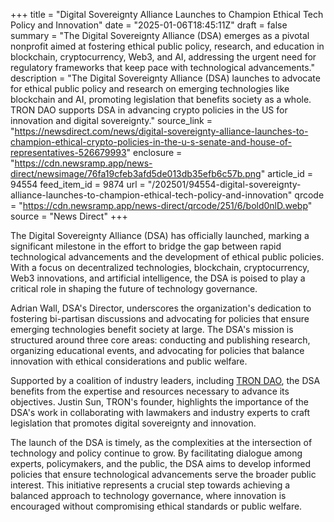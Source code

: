 +++
title = "Digital Sovereignty Alliance Launches to Champion Ethical Tech Policy and Innovation"
date = "2025-01-06T18:45:11Z"
draft = false
summary = "The Digital Sovereignty Alliance (DSA) emerges as a pivotal nonprofit aimed at fostering ethical public policy, research, and education in blockchain, cryptocurrency, Web3, and AI, addressing the urgent need for regulatory frameworks that keep pace with technological advancements."
description = "The Digital Sovereignty Alliance (DSA) launches to advocate for ethical public policy and research on emerging technologies like blockchain and AI, promoting legislation that benefits society as a whole. TRON DAO supports DSA in advancing crypto policies in the US for innovation and digital sovereignty."
source_link = "https://newsdirect.com/news/digital-sovereignty-alliance-launches-to-champion-ethical-crypto-policies-in-the-u-s-senate-and-house-of-representatives-526679993"
enclosure = "https://cdn.newsramp.app/news-direct/newsimage/76fa19cfeb3afd5de013db35efb6c57b.png"
article_id = 94554
feed_item_id = 9874
url = "/202501/94554-digital-sovereignty-alliance-launches-to-champion-ethical-tech-policy-and-innovation"
qrcode = "https://cdn.newsramp.app/news-direct/qrcode/251/6/bold0nlD.webp"
source = "News Direct"
+++

<p>The Digital Sovereignty Alliance (DSA) has officially launched, marking a significant milestone in the effort to bridge the gap between rapid technological advancements and the development of ethical public policies. With a focus on decentralized technologies, blockchain, cryptocurrency, Web3 innovations, and artificial intelligence, the DSA is poised to play a critical role in shaping the future of technology governance.</p><p>Adrian Wall, DSA's Director, underscores the organization's dedication to fostering bi-partisan discussions and advocating for policies that ensure emerging technologies benefit society at large. The DSA's mission is structured around three core areas: conducting and publishing research, organizing educational events, and advocating for policies that balance innovation with ethical considerations and public welfare.</p><p>Supported by a coalition of industry leaders, including <a href="https://tron.network" rel="nofollow" target="_blank">TRON DAO</a>, the DSA benefits from the expertise and resources necessary to advance its objectives. Justin Sun, TRON's founder, highlights the importance of the DSA's work in collaborating with lawmakers and industry experts to craft legislation that promotes digital sovereignty and innovation.</p><p>The launch of the DSA is timely, as the complexities at the intersection of technology and policy continue to grow. By facilitating dialogue among experts, policymakers, and the public, the DSA aims to develop informed policies that ensure technological advancements serve the broader public interest. This initiative represents a crucial step towards achieving a balanced approach to technology governance, where innovation is encouraged without compromising ethical standards or public welfare.</p>